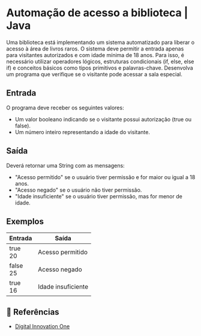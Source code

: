 # Automação de acesso a biblioteca | Java
Uma biblioteca está implementando um sistema automatizado para liberar o acesso à área de livros raros. O sistema deve permitir a entrada apenas para visitantes autorizados e com idade mínima de 18 anos. Para isso, é necessário utilizar operadores lógicos, estruturas condicionais (if, else, else if) e conceitos básicos como tipos primitivos e palavras-chave. Desenvolva um programa que verifique se o visitante pode acessar a sala especial.
## Entrada
O programa deve receber os seguintes valores:
- Um valor booleano indicando se o visitante possui autorização (true ou false).
- Um número inteiro representando a idade do visitante.
## Saída
Deverá retornar uma String com as mensagens:
- "Acesso permitido" se o usuário tiver permissão e for maior ou igual a 18 anos.
- "Acesso negado" se o usuário não tiver permissão.
- "Idade insuficiente" se o usuário tiver permissão, mas for menor de idade.
## Exemplos
| Entrada | Saída |
| ----- | ------- |
| true<br>20 | Acesso permitido |
| false<br>25 | Acesso negado |
| true<br>16 | Idade insuficiente |

## 🔎 Referências
- [Digital Innovation One]()
